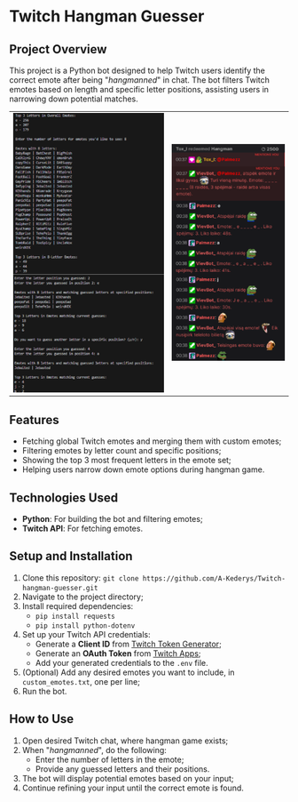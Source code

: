 # Twitch Hangman Guesser

## Project Overview

This project is a Python bot designed to help Twitch users identify the correct emote after being "*hangmanned*" in chat. 
The bot filters Twitch emotes based on length and specific letter positions, assisting users in narrowing down potential matches.

<table>
    <tr>
         <td><img src="showcase/demo1.png" alt="Project Demo Terminal" /></td>
         <td><img src="showcase/demo2.png" alt="Project Demo Twitch-chat" /></td>       
    </tr>
</table>

## Features

- Fetching global Twitch emotes and merging them with custom emotes;
- Filtering emotes by letter count and specific positions;
- Showing the top 3 most frequent letters in the emote set;
- Helping users narrow down emote options during hangman game.

## Technologies Used

- **Python**: For building the bot and filtering emotes;
- **Twitch API**: For fetching emotes.

## Setup and Installation

1. Clone this repository:
   `git clone https://github.com/A-Kederys/Twitch-hangman-guesser.git`
2. Navigate to the project directory;
3. Install required dependencies:
   - `pip install requests`
   - `pip install python-dotenv`
4. Set up your Twitch API credentials:
   - Generate a **Client ID** from [Twitch Token Generator](https://twitchtokengenerator.com/);
   - Generate an **OAuth Token** from [Twitch Apps](https://twitchapps.com/tmi/);
   - Add your generated credentials to the `.env` file.
5. (Optional) Add any desired emotes you want to include, in `custom_emotes.txt`, one per line;
6. Run the bot.

## How to Use

1. Open desired Twitch chat, where hangman game exists;
2. When "*hangmanned*", do the following:
   - Enter the number of letters in the emote;
   - Provide any guessed letters and their positions.
3. The bot will display potential emotes based on your input;
4. Continue refining your input until the correct emote is found.
